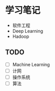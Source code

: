 # 学习笔记

- 软件工程
- Deep Learning
- Hadoop

## TODO

- [ ] Machine Learning
- [ ] 计网
- [ ] 操作系统
- [ ] 算法